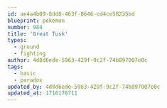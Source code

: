 ```yaml
---
id: ae4a4b09-8dd8-463f-8646-cd4ce58235bd
blueprint: pokemon
number: 984
title: 'Great Tusk'
types:
  - ground
  - fighting
author: 4d8d6ede-5963-429f-9c2f-74b897007e0c
tags:
  - basic
  - paradox
updated_by: 4d8d6ede-5963-429f-9c2f-74b897007e0c
updated_at: 1716176711
---
```

